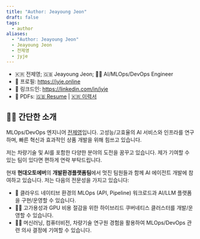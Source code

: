 ```yaml
---
title: "Author: Jeayoung Jeon"
draft: false
tags:
  - author
aliases:
  - "Author: Jeayoung Jeon"
  - Jeayoung Jeon
  - 전제영
  - jyje
---
```


- 🇰🇷 전제영; 🇬🇧 Jeayoung Jeon; 🧑‍💻 AI/MLOps/DevOps Engineer
- 💼 프로필: https://jyje.online
- 🔗 링크드인: https://linkedin.com/in/jyje
- 📄 PDFs: [🇬🇧 Resume](https://jyje.online/profile/resume) | [🇰🇷 이력서](https://jyje.online/profile/ko/resume)

## 🧑‍💻 간단한 소개
MLOps/DevOps 엔지니어 [전제영](/docs/author-jyje)입니다. 고성능/고효율의 AI 서비스와 인프라를 연구하며, 빠른 혁신과 효과적인 상품 개발을 위해 힘쓰고 있습니다.

저는 차량기술 및 AI를 포함한 다양한 분야의 도전을 꿈꾸고 있습니다. 제가 기여할 수 있는 팀이 있다면 편하게 연락 부탁드립니다.

현재 **현대오토에버**의 **개발환경플랫폼팀**에서 멋진 팀원들과 함께 AI 에이전트 개발에 참여하고 있습니다. 저는 다음의 전문성을 가지고 있습니다:

- 🐳 클라우드 네이티브 환경의 MLOps (API, Pipeline) 워크로드과 AI/LLM 플랫폼을 구현/운영할 수 있습니다.
- 🧑‍🔧 고가용성과 GPU 비용 절감을 위한 하이브리드 쿠버네티스 클러스터를 개발/운영할 수 있습니다.
- 🧑‍🎓 머신러닝, 컴퓨터비전, 차량기술 연구원 경험을 활용하여 MLOps/DevOps 관련 의사 결정에 기여할 수 있습니다.
